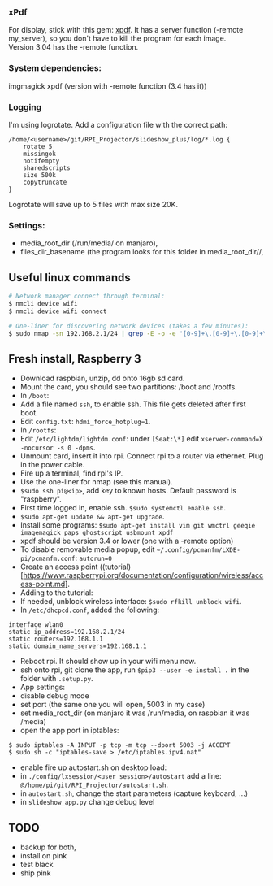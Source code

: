 ### xPdf
For display, stick with this gem: [xpdf](https://www.xpdfreader.com/download.html). 
It has a server function (-remote my_server), so you don't have to kill the program for each image.  
Version 3.04 has the -remote function. 

### System dependencies:
imgmagick
xpdf (version with -remote function (3.4 has it))

### Logging
I'm using logrotate. Add a configuration file with the correct path:
```
/home/<username>/git/RPI_Projector/slideshow_plus/log/*.log {
    rotate 5
    missingok
    notifempty
    sharedscripts
    size 500k
    copytruncate
}
```
Logrotate will save up to 5 files with max size 20K.

### Settings:
* media_root_dir (/run/media/ on manjaro),
* files_dir_basename (the program looks for this folder in 
media_root_dir/<username>/, 


## Useful linux commands
```bash
# Network manager connect through terminal:
$ nmcli device wifi
$ nmcli device wifi connect

# One-liner for discovering network devices (takes a few minutes):
$ sudo nmap -sn 192.168.2.1/24 | grep -E -o -e '[0-9]+\.[0-9]+\.[0-9]+\.[0-9]+' | while read -r line; do echo ""; echo "##################################################"; echo "processing: $line"; nmap -A -T4 $line; done
```


## Fresh install, Raspberry 3

* Download raspbian, unzip, dd onto 16gb sd card.
* Mount the card, you should see two partitions: /boot and /rootfs.
* In `/boot`:
* Add a file named `ssh`, to enable ssh. This file gets deleted after first boot.
* Edit `config.txt`: `hdmi_force_hotplug=1`.
* In `/rootfs`:
* Edit `/etc/lightdm/lightdm.conf`: under `[Seat:\*]` edit `xserver-command=X -nocursor -s 0 -dpms`.
* Unmount card, insert it into rpi. Connect rpi to a router via ethernet. Plug in the power cable.
* Fire up a terminal, find rpi's IP.
* Use the one-liner for nmap (see this manual).
* `$sudo ssh pi@<ip>`, add key to known hosts. Default password is "raspberry".
* First time logged in, enable ssh. `$sudo systemctl enable ssh`.
* `$sudo apt-get update && apt-get upgrade`.
* Install some programs: `$sudo apt-get install vim git wmctrl geeqie imagemagick paps ghostscript usbmount xpdf`
* xpdf should be version 3.4 or lower (one with a -remote option)
* To disable removable media popup, edit `~/.config/pcmanfm/LXDE-pi/pcmanfm.conf`: `autorun=0`
* Create an access point ((tutorial)[https://www.raspberrypi.org/documentation/configuration/wireless/access-point.md].
* Adding to the tutorial:
* If needed, unblock wireless interface: `$sudo rfkill unblock wifi`.
* In `/etc/dhcpcd.conf`, added the following:
```
interface wlan0
static ip_address=192.168.2.1/24
static routers=192.168.1.1
static domain_name_servers=192.168.1.1
```
* Reboot rpi. It should show up in your wifi menu now.
* ssh onto rpi, git clone the app, run `$pip3 --user -e install .` in the folder with `.setup.py`.
* App settings:
* disable debug mode
* set port (the same one you will open, 5003 in my case)
* set media_root_dir (on manjaro it was /run/media, on raspbian it was /media)
* open the app port in iptables:  
```
$ sudo iptables -A INPUT -p tcp -m tcp --dport 5003 -j ACCEPT
$ sudo sh -c "iptables-save > /etc/iptables.ipv4.nat"
```
* enable fire up autostart.sh on desktop load:
* in `./config/lxsession/<user_session>/autostart` add a line: `@/home/pi/git/RPI_Projector/autostart.sh`.
* in `autostart.sh`, change the start parameters (capture keyboard, ...)
* in `slideshow_app.py` change debug level


## TODO

* backup for both,
* install on pink
* test black
* ship pink
